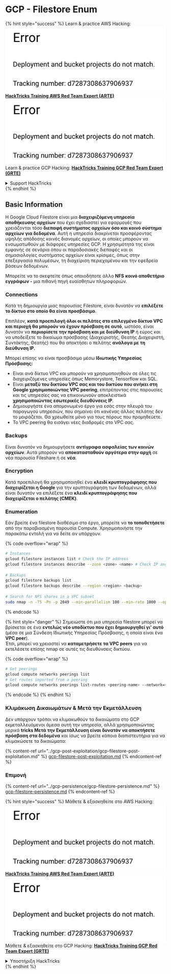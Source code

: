 # GCP - Filestore Enum

{% hint style="success" %}
Learn & practice AWS Hacking:<img src="../../../.gitbook/assets/image (1) (1).png" alt="" data-size="line">[**HackTricks Training AWS Red Team Expert (ARTE)**](https://training.hacktricks.xyz/courses/arte)<img src="../../../.gitbook/assets/image (1) (1).png" alt="" data-size="line">\
Learn & practice GCP Hacking: <img src="../../../.gitbook/assets/image (2).png" alt="" data-size="line">[**HackTricks Training GCP Red Team Expert (GRTE)**<img src="../../../.gitbook/assets/image (2).png" alt="" data-size="line">](https://training.hacktricks.xyz/courses/grte)

<details>

<summary>Support HackTricks</summary>

* Check the [**subscription plans**](https://github.com/sponsors/carlospolop)!
* **Join the** 💬 [**Discord group**](https://discord.gg/hRep4RUj7f) or the [**telegram group**](https://t.me/peass) or **follow** us on **Twitter** 🐦 [**@hacktricks\_live**](https://twitter.com/hacktricks\_live)**.**
* **Share hacking tricks by submitting PRs to the** [**HackTricks**](https://github.com/carlospolop/hacktricks) and [**HackTricks Cloud**](https://github.com/carlospolop/hacktricks-cloud) github repos.

</details>
{% endhint %}

## Basic Information

Η Google Cloud Filestore είναι μια **διαχειριζόμενη υπηρεσία αποθήκευσης αρχείων** που έχει σχεδιαστεί για εφαρμογές που χρειάζονται τόσο **διεπαφή συστήματος αρχείων όσο και κοινό σύστημα αρχείων για δεδομένα**. Αυτή η υπηρεσία διακρίνεται προσφέροντας υψηλής απόδοσης κοινές διανομές αρχείων, οι οποίες μπορούν να ενσωματωθούν με διάφορες υπηρεσίες GCP. Η χρησιμότητά της είναι εμφανής σε σενάρια όπου οι παραδοσιακές διεπαφές και οι σημασιολογίες συστήματος αρχείων είναι κρίσιμες, όπως στην επεξεργασία πολυμέσων, τη διαχείριση περιεχομένου και την εφεδρεία βάσεων δεδομένων.

Μπορείτε να το σκεφτείτε όπως οποιοδήποτε άλλο **NFS** **κοινό αποθετήριο εγγράφων -** μια πιθανή πηγή ευαίσθητων πληροφοριών.

### Connections

Κατά τη δημιουργία μιας παρουσίας Filestore, είναι δυνατόν να **επιλέξετε το δίκτυο στο οποίο θα είναι προσβάσιμο**.

Επιπλέον, **κατά προεπιλογή όλοι οι πελάτες στο επιλεγμένο δίκτυο VPC και περιοχή θα μπορούν να έχουν πρόσβαση σε αυτό**, ωστόσο, είναι δυνατόν να **περιορίσετε την πρόσβαση και με διεύθυνση IP** ή εύρος και να υποδείξετε το δικαίωμα πρόσβασης (Διαχειριστής, Θεατής Διαχειριστή, Συντάκτης, Θεατής) που θα αποκτήσει ο πελάτης **ανάλογα με τη διεύθυνση IP.**

Μπορεί επίσης να είναι προσβάσιμο μέσω **Ιδιωτικής Υπηρεσίας Πρόσβασης:**

* Είναι ανά δίκτυο VPC και μπορούν να χρησιμοποιηθούν σε όλες τις διαχειριζόμενες υπηρεσίες όπως Memorystore, Tensorflow και SQL.
* Είναι **μεταξύ του δικτύου VPC σας και του δικτύου που ανήκει στη Google χρησιμοποιώντας VPC peering**, επιτρέποντας στις παρουσίες και τις υπηρεσίες σας να επικοινωνούν αποκλειστικά **χρησιμοποιώντας εσωτερικές διευθύνσεις IP**.
* Δημιουργήστε ένα απομονωμένο έργο για εσάς στην πλευρά του παραγωγού υπηρεσιών, που σημαίνει ότι κανένας άλλος πελάτης δεν το μοιράζεται. Θα χρεωθείτε μόνο για τους πόρους που προμηθεύετε.
* Το VPC peering θα εισάγει νέες διαδρομές στο VPC σας.

### Backups

Είναι δυνατόν να δημιουργήσετε **αντίγραφα ασφαλείας των κοινών αρχείων**. Αυτά μπορούν να **αποκατασταθούν αργότερα στην αρχή** σε νέα παρουσία Fileshare ή σε **νέα**.

### Encryption

Κατά προεπιλογή θα χρησιμοποιηθεί ένα **κλειδί κρυπτογράφησης που διαχειρίζεται η Google** για την κρυπτογράφηση των δεδομένων, αλλά είναι δυνατόν να επιλέξετε ένα **κλειδί κρυπτογράφησης που διαχειρίζεται ο πελάτης (CMEK)**.

### Enumeration

Εάν βρείτε ένα filestore διαθέσιμο στο έργο, μπορείτε να **το τοποθετήσετε** από την παραβιασμένη παρουσία Compute. Χρησιμοποιήστε την παρακάτω εντολή για να δείτε αν υπάρχουν. 

{% code overflow="wrap" %}
```bash
# Instances
gcloud filestore instances list # Check the IP address
gcloud filestore instances describe --zone <zone> <name> # Check IP and access restrictions

# Backups
gcloud filestore backups list
gcloud filestore backups describe --region <region> <backup>

# Search for NFS shares in a VPC subnet
sudo nmap -n -T5 -Pn -p 2049 --min-parallelism 100 --min-rate 1000 --open 10.99.160.2/20
```
{% endcode %}

{% hint style="danger" %}
Σημειώστε ότι μια υπηρεσία filestore μπορεί να βρίσκεται σε ένα **εντελώς νέο υποδίκτυο που έχει δημιουργηθεί γι' αυτό** (μέσα σε μια Σύνδεση Ιδιωτικής Υπηρεσίας Πρόσβασης, η οποία είναι ένα **VPC peer**).\
Έτσι, μπορεί να χρειαστεί να **καταμετρήσετε τα VPC peers** για να εκτελέσετε επίσης nmap σε αυτές τις διευθύνσεις δικτύου.

{% code overflow="wrap" %}
```bash
# Get peerings
gcloud compute networks peerings list
# Get routes imported from a peering
gcloud compute networks peerings list-routes <peering-name> --network=<network-name> --region=<region> --direction=INCOMING
```
{% endcode %}
{% endhint %}

### Κλιμάκωση Δικαιωμάτων & Μετά την Εκμετάλλευση

Δεν υπάρχουν τρόποι να κλιμακωθούν τα δικαιώματα στο GCP εκμεταλλευόμενοι άμεσα αυτή την υπηρεσία, αλλά χρησιμοποιώντας μερικά **tricks Μετά την Εκμετάλλευση είναι δυνατόν να αποκτήσετε πρόσβαση στα δεδομένα** και ίσως να βρείτε κάποια διαπιστευτήρια για να κλιμακώσετε τα δικαιώματα:

{% content-ref url="../gcp-post-exploitation/gcp-filestore-post-exploitation.md" %}
[gcp-filestore-post-exploitation.md](../gcp-post-exploitation/gcp-filestore-post-exploitation.md)
{% endcontent-ref %}

### Επιμονή

{% content-ref url="../gcp-persistence/gcp-filestore-persistence.md" %}
[gcp-filestore-persistence.md](../gcp-persistence/gcp-filestore-persistence.md)
{% endcontent-ref %}

{% hint style="success" %}
Μάθετε & εξασκηθείτε στο AWS Hacking:<img src="../../../.gitbook/assets/image (1) (1).png" alt="" data-size="line">[**HackTricks Training AWS Red Team Expert (ARTE)**](https://training.hacktricks.xyz/courses/arte)<img src="../../../.gitbook/assets/image (1) (1).png" alt="" data-size="line">\
Μάθετε & εξασκηθείτε στο GCP Hacking: <img src="../../../.gitbook/assets/image (2).png" alt="" data-size="line">[**HackTricks Training GCP Red Team Expert (GRTE)**<img src="../../../.gitbook/assets/image (2).png" alt="" data-size="line">](https://training.hacktricks.xyz/courses/grte)

<details>

<summary>Υποστήριξη HackTricks</summary>

* Ελέγξτε τα [**σχέδια συνδρομής**](https://github.com/sponsors/carlospolop)!
* **Εγγραφείτε στην** 💬 [**ομάδα Discord**](https://discord.gg/hRep4RUj7f) ή στην [**ομάδα telegram**](https://t.me/peass) ή **ακολουθήστε** μας στο **Twitter** 🐦 [**@hacktricks\_live**](https://twitter.com/hacktricks\_live)**.**
* **Μοιραστείτε hacking tricks υποβάλλοντας PRs στα** [**HackTricks**](https://github.com/carlospolop/hacktricks) και [**HackTricks Cloud**](https://github.com/carlospolop/hacktricks-cloud) github repos.

</details>
{% endhint %}
